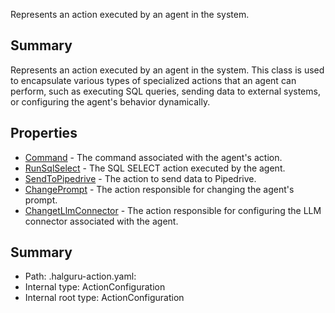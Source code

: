<!--
title: .halguru-action.yaml
description: Represents an action executed by an agent in the system.
version: 1.0.0+62a79eb7c455dc244ea9db083fc0bfdac5d67dd0
generated: true
date: 2025-03-29T15:01:06Z
node: This file is generated by the command-line program: `halguru manual --generate-docs`
-->


Represents an action executed by an agent in the system.

## Summary

Represents an action executed by an agent in the system.
This class is used to encapsulate various types of specialized actions
that an agent can perform, such as executing SQL queries, sending data
to external systems, or configuring the agent's behavior dynamically.

## Properties

* [Command]((action)-command.md) - The command associated with the agent's action.
* [RunSqlSelect]((action)-runsqlselect.md) - The SQL SELECT action executed by the agent.
* [SendToPipedrive]((action)-sendtopipedrive.md) - The action to send data to Pipedrive.
* [ChangePrompt]((action)-changeprompt.md) - The action responsible for changing the agent's prompt.
* [ChangetLlmConnector]((action)-changetllmconnector.md) - The action responsible for configuring the LLM connector associated with the agent.

## Summary

* Path: .halguru-action.yaml:
* Internal type: ActionConfiguration
* Internal root type: ActionConfiguration
